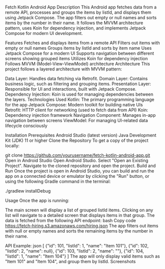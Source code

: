 Fetch Kotlin Android App
Description
This Android app fetches data from a remote API, processes and groups the items by listId, and displays them using Jetpack Compose. The app filters out empty or null names and sorts items by the number in their name. It follows the MVVM architecture pattern, uses Koin for dependency injection, and implements Jetpack Compose for modern UI development.

Features
Fetches and displays items from a remote API
Filters out items with empty or null names
Groups items by listId and sorts by item name
Uses Jetpack Compose for a modern UI
Supports navigation between different screens showing grouped items
Utilizes Koin for dependency injection
Follows MVVM (Model-View-ViewModel) architecture
Architecture
This project follows a layered architecture with MVVM pattern:

Data Layer: Handles data fetching via Retrofit.
Domain Layer: Contains business logic, such as filtering and grouping items.
Presentation Layer: Responsible for UI and interactions, built with Jetpack Compose.
Dependency Injection: Koin is used for managing dependencies between the layers.
Technologies Used
Kotlin: The primary programming language for the app
Jetpack Compose: Modern toolkit for building native UIs
Retrofit: HTTP client for networking (used to fetch data from API)
Koin: Dependency injection framework
Navigation Component: Manages in-app navigation between screens
ViewModel: For managing UI-related data lifecycle consciously

Installation
Prerequisites
Android Studio (latest version)
Java Development Kit (JDK) 11 or higher
Clone the Repository
To get a copy of the project locally:


git clone https://github.com/yourusername/fetch-kotlin-android-app.git
Open in Android Studio
Open Android Studio.
Select "Open an Existing Project".
Navigate to the cloned repository and open the project.
Build and Run
Once the project is open in Android Studio, you can build and run the app on a connected device or emulator by clicking the "Run" button, or using the following Gradle command in the terminal:


./gradlew installDebug

Usage
Once the app is running:

The main screen will display a list of grouped listId items.
Clicking on any list will navigate to a detailed screen that displays items in that group.
The data is fetched from the following API endpoint:
bash
Copy code
https://fetch-hiring.s3.amazonaws.com/hiring.json
The app filters out items with null or empty names and sorts the remaining items by the number in their name.

API Example:
json
[
{"id": 101, "listId": 1, "name": "Item 101"},
{"id": 102, "listId": 2, "name": null},
{"id": 103, "listId": 2, "name": ""},
{"id": 104, "listId": 1, "name": "Item 104"}
]
The app will only display valid items such as "Item 101" and "Item 104", and group them by listId.
Screenshots
